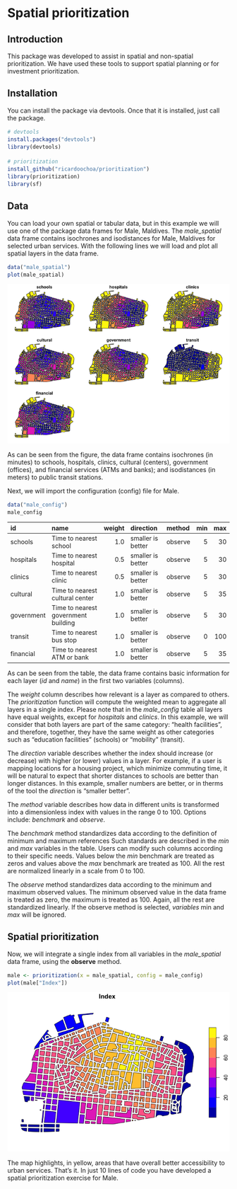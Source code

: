 Spatial prioritization
================

## Introduction

This package was developed to assist in spatial and non-spatial
prioritization. We have used these tools to support spatial planning or
for investment prioritization.

## Installation

You can install the package via devtools. Once that it is installed,
just call the package.

``` r
# devtools
install.packages("devtools")
library(devtools)

# prioritization
install_github("ricardoochoa/prioritization")
library(prioritization)
library(sf)
```

## Data

You can load your own spatial or tabular data, but in this example we
will use one of the package data frames for Male, Maldives. The
*male_spatial* data frame contains isochrones and isodistances for Male,
Maldives for selected urban services. With the following lines we will
load and plot all spatial layers in the data frame.

``` r
data("male_spatial")
plot(male_spatial)
```

![](README_files/figure-gfm/male_spatial-1.png)<!-- -->

As can be seen from the figure, the data frame contains isochrones (in
minutes) to schools, hospitals, clinics, cultural (centers), government
(offices), and financial services (ATMs and banks); and isodistances (in
meters) to public transit stations.

Next, we will import the configuration (config) file for Male.

``` r
data("male_config")
male_config
```

| id         | name                                | weight | direction         | method  | min | max |
|:-----------|:------------------------------------|-------:|:------------------|:--------|----:|----:|
| schools    | Time to nearest school              |    1.0 | smaller is better | observe |   5 |  30 |
| hospitals  | Time to nearest hospital            |    0.5 | smaller is better | observe |   5 |  30 |
| clinics    | Time to nearest clinic              |    0.5 | smaller is better | observe |   5 |  30 |
| cultural   | Time to nearest cultural center     |    1.0 | smaller is better | observe |   5 |  35 |
| government | Time to nearest government building |    1.0 | smaller is better | observe |   5 |  30 |
| transit    | Time to nearest bus stop            |    1.0 | smaller is better | observe |   0 | 100 |
| financial  | Time to nearest ATM or bank         |    1.0 | smaller is better | observe |   5 |  35 |

As can be seen from the table, the data frame contains basic information
for each layer (*id* and *name*) in the first two variables (columns).

The *weight* column describes how relevant is a layer as compared to
others. The *prioritization* function will compute the weighted mean to
aggregate all layers in a single index. Please note that in the
*male_config* table all layers have equal weights, except for
*hospitals* and *clinics*. In this example, we will consider that both
layers are part of the same category: “health facilities”, and
therefore, together, they have the same weight as other categories such
as “education facilities” (schools) or “mobility” (transit).

The *direction* variable describes whether the index should increase (or
decrease) with higher (or lower) values in a layer. For example, if a
user is mapping locations for a housing project, which minimize
commuting time, it will be natural to expect that shorter distances to
schools are better than longer distances. In this example, smaller
numbers are better, or in therms of the tool the *direction* is “smaller
better”.

The *method* variable describes how data in different units is
transformed into a dimensionless index with values in the range 0 to
100. Options include: *benchmark* and *observe*.

The *benchmark* method standardizes data according to the definition of
minimum and maximum references Such standards are described in the *min*
and *max* variables in the table. Users can modify such columns
according to their specific needs. Values below the *min* benchmark are
treated as zeros and values above the *max* benchmark are treated as
100. All the rest are normalized linearly in a scale from 0 to 100.

The *observe* method standardizes data according to the minimum and
maximum observed values. The minimum observed value in the data frame is
treated as zero, the maximum is treated as 100. Again, all the rest are
standardized linearly. If the observe method is selected, *variables*
min and *max* will be ignored.

## Spatial prioritization

Now, we will integrate a single index from all variables in the
*male_spatial* data frame, using the **observe** method.

``` r
male <- prioritization(x = male_spatial, config = male_config)
plot(male["Index"])
```

![](README_files/figure-gfm/plot_observe-1.png)<!-- -->

The map highlights, in yellow, areas that have overall better
accessibility to urban services. That’s it. In just 10 lines of code you
have developed a spatial prioritization exercise for Male.
